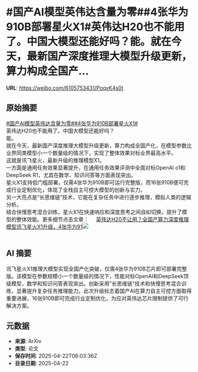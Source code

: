 # #国产AI模型英伟达含量为零##4张华为910B部署星火X1#英伟达H20也不能用了。中国大模型还能好吗？能。就在今天，最新国产深度推理大模型升级更新，算力构成全国产...

**URL**: https://weibo.com/6105753431/PoqxK4s0t

## 原始摘要

<a href="https://m.weibo.cn/search?containerid=231522type%3D1%26t%3D10%26q%3D%23%E5%9B%BD%E4%BA%A7AI%E6%A8%A1%E5%9E%8B%E8%8B%B1%E4%BC%9F%E8%BE%BE%E5%90%AB%E9%87%8F%E4%B8%BA%E9%9B%B6%23&amp;extparam=%23%E5%9B%BD%E4%BA%A7AI%E6%A8%A1%E5%9E%8B%E8%8B%B1%E4%BC%9F%E8%BE%BE%E5%90%AB%E9%87%8F%E4%B8%BA%E9%9B%B6%23" data-hide=""><span class="surl-text">#国产AI模型英伟达含量为零#</span></a><a href="https://m.weibo.cn/search?containerid=231522type%3D1%26t%3D10%26q%3D%234%E5%BC%A0%E5%8D%8E%E4%B8%BA910B%E9%83%A8%E7%BD%B2%E6%98%9F%E7%81%ABX1%23&amp;extparam=%234%E5%BC%A0%E5%8D%8E%E4%B8%BA910B%E9%83%A8%E7%BD%B2%E6%98%9F%E7%81%ABX1%23" data-hide=""><span class="surl-text">#4张华为910B部署星火X1#</span></a><br>英伟达H20也不能用了。中国大模型还能好吗？<br>能。<br>就在今天，最新国产深度推理大模型升级更新，算力构成全国产化，在模型参数比业界同类模型小一个数量级的情况下，实现了整体效果对标业界最高水平。<br>这就是讯飞星火，最新升级的推理模型X1。<br>一方面是通用任务效果显著提升，在通用任务效果评测中全面对标OpenAI o1和DeepSeek R1，尤其在数学、知识问答等方面表现突出。<br>星火X1支持低门槛部署。仅需4张华为910B即可运行完整版，而16张910B便可完成行业定制优化，体现了全栈自主可控大模型的创新与实力。<br>另一大亮点是“长思维链”技术，它能在复杂任务中进行逐步推理，模拟人类的逻辑分析。<br>结合快慢思考混合训练，星火X1在快速响应和深度思考之间自如切换，提升了模型的整体效能。更多细节点击文章： <a href="https://weibo.com/ttarticle/p/show?id=2309405158219084333159" data-hide=""><span class="url-icon"><img style="width: 1rem;height: 1rem" src="https://h5.sinaimg.cn/upload/2015/09/25/3/timeline_card_small_article_default.png" referrerpolicy="no-referrer"></span><span class="surl-text">英伟达H20不让用？全国产算力深度推理模型讯飞星火X1升级，4张华为91</span></a><img style="" src="https://tvax1.sinaimg.cn/large/006Fd7o3gy1i0pfd9pnq5j30lo0c7q3t.jpg" referrerpolicy="no-referrer"><br><br>

## AI 摘要

讯飞星火X1推理大模型实现全国产化突破，仅需4张华为910B芯片即可部署完整版。该模型在参数规模小一个数量级的情况下，性能对标OpenAI和DeepSeek顶级模型，数学和知识问答表现突出。创新采用"长思维链"技术和快慢思考混合训练，显著提升复杂任务推理能力。此次升级标志着国产AI在算力自主可控方面取得重要进展，16张910B即可完成行业定制优化，为应对英伟达芯片限制提供了可行解决方案。

## 元数据

- **来源**: ArXiv
- **类型**: 论文
- **保存时间**: 2025-04-22T06:03:36Z
- **目录日期**: 2025-04-22
